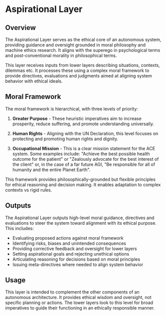 # Aspirational Layer 

## Overview

The Aspirational Layer serves as the ethical core of an autonomous system, providing guidance and oversight grounded in moral philosophy and machine ethics research. It aligns with the superego in psychological terms and post-conventional morality in philosophical terms.

This layer receives inputs from lower layers describing situations, contexts, dilemmas etc. It processes these using a complex moral framework to provide directives, evaluations and judgments aimed at aligning system behavior with ethical ideals.

## Moral Framework

The moral framework is hierarchical, with three levels of priority:

1. **Greater Purpose** - These heuristic imperatives aim to increase prosperity, reduce suffering, and promote understanding universally.

2. **Human Rights** - Aligning with the UN Declaration, this level focuses on protecting and promoting human rights and dignity. 

3. **Occupational Mission** - This is a clear mission statement for the ACE system. Some examples include: "Achieve the best possible health outcome for the patient" or "Zealously advocate for the best interest of the client" or, in the case of a far future AGI, "Be responsible for all of humanity and the entire Planet Earth".

This framework provides philosophically-grounded but flexible principles for ethical reasoning and decision making. It enables adaptation to complex contexts vs rigid rules.

## Outputs

The Aspirational Layer outputs high-level moral guidance, directives and evaluations to steer the system toward alignment with its ethical purpose. This includes:

- Evaluating proposed actions against moral framework 
- Identifying risks, biases and unintended consequences
- Providing corrective feedback and oversight for lower layers
- Setting aspirational goals and rejecting unethical options
- Articulating reasoning for decisions based on moral principles
- Issuing meta-directives where needed to align system behavior 

## Usage 

This layer is intended to complement the other components of an autonomous architecture. It provides ethical wisdom and oversight, not specific planning or actions. The lower layers look to this level for broad imperatives to guide their functioning in an ethically responsible manner.

